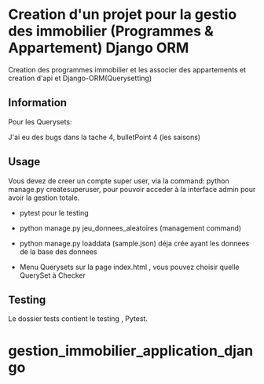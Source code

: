 # Creation d'un projet pour la gestio des immobilier (Programmes & Appartement) Django ORM

Creation des programmes immobilier et les associer des appartements
et creation d'api et Django-ORM(Querysetting)

## Information

Pour les Querysets:

J'ai eu des bugs dans la tache 4, bulletPoint 4 (les saisons)

## Usage

Vous devez de creer un compte super user, via la command: python manage.py createsuperuser,
pour pouvoir acceder à la interface admin pour avoir la gestion totale.

- pytest pour le testing
- python manage.py jeu_donnees_aleatoires (management command)
- python manage.py loaddata (sample.json) déja crée ayant les donnees de la base des donnees

- Menu Querysets sur la page index.html , vous pouvez choisir quelle QuerySet à Checker

## Testing

Le dossier tests contient le testing , Pytest.
# gestion_immobilier_application_django
